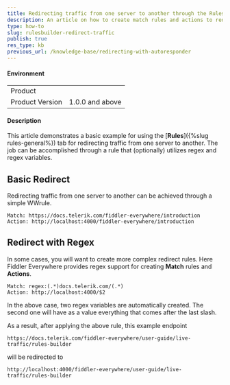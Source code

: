 ```yaml
---
title: Redirecting traffic from one server to another through the Rules tab
description: An article on how to create match rules and actions to redirect traffic while using regex variables
type: how-to
slug: rulesbuilder-redirect-traffic
publish: true
res_type: kb
previous_url: /knowledge-base/redirecting-with-autoresponder
---
```



#### Environment

|   |   |
|---|---|
| Product   |
| Product Version | 1.0.0 and above  |

#### Description

This article demonstrates a basic example for using the [**Rules**]({%slug rules-general%}) tab for redirecting traffic from one server to another. The job can be accomplished through a rule that (optionally) utilizes regex and regex variables.


## Basic Redirect

Redirecting traffic from one server to another can be achieved through a simple WWrule.


```JS
Match: https://docs.telerik.com/fiddler-everywhere/introduction
Action: http://localhost:4000/fiddler-everywhere/introduction
```

## Redirect with Regex

In some cases, you will want to create more complex redirect rules. Here Fiddler Everywhere provides regex support for creating **Match** rules and **Actions**.

```JS
Match: regex:(.*)docs.telerik.com/(.*)
Action: http://localhost:4000/$2
```

In the above case, two regex variables are automatically created. The second one will have as a value everything that comes after the last slash. 

As a result, after applying the above rule, this example endpoint
```
https://docs.telerik.com/fiddler-everywhere/user-guide/live-traffic/rules-builder
```
will be redirected to
```
http://localhost:4000/fiddler-everywhere/user-guide/live-traffic/rules-builder
```